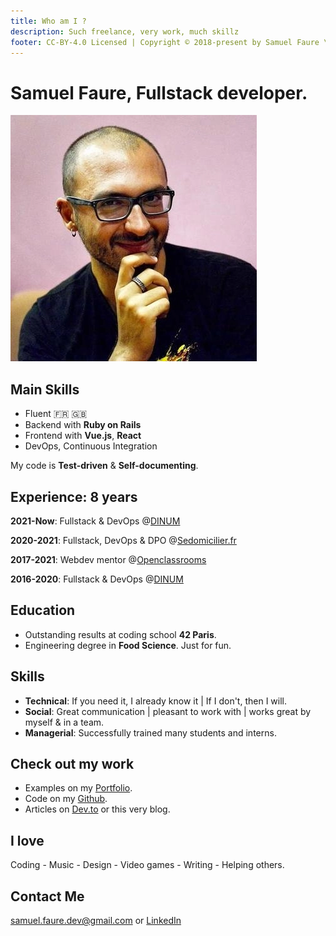 ```yaml
---
title: Who am I ?
description: Such freelance, very work, much skillz
footer: CC-BY-4.0 Licensed | Copyright © 2018-present by Samuel Faure \<3
---
```


# Samuel Faure, Fullstack developer.

![DevPic](/images/devpic.webp)

## Main Skills

- Fluent :fr: :uk:
- Backend with **Ruby on Rails**
- Frontend with **Vue.js**, **React**
- DevOps, Continuous Integration

My code is **Test-driven** & **Self-documenting**.

## Experience: 8 years

**2021-Now**: Fullstack & DevOps @[DINUM](https://www.numerique.gouv.fr/dinum//)

**2020-2021**: Fullstack, DevOps & DPO @[Sedomicilier.fr](https://sedomicilier.fr/)

**2017-2021**: Webdev mentor @[Openclassrooms](https://openclassrooms.com/)

**2016-2020**: Fullstack & DevOps @[DINUM](https://www.numerique.gouv.fr/dinum//)

## Education

- Outstanding results at coding school **42 Paris**.
- Engineering degree in **Food Science**. Just for fun.

## Skills

- **Technical**: If you need it, I already know it | If I don't, then I will.
- **Social**: Great communication | pleasant to work with | works great by myself & in a team.
- **Managerial**: Successfully trained many students and interns.

## Check out my work

- Examples on my [Portfolio](./Portfolio.md).
- Code on my [Github](https://github.com/samuelfaure).
- Articles on [Dev.to](https://dev.to/samuelfaure) or this very blog.

## I love

Coding - Music - Design - Video games - Writing - Helping others.

## Contact Me

[samuel.faure.dev@gmail.com](mailto:samuel.faure.dev@gmail.com) or [LinkedIn](https://www.linkedin.com/in/samuel-faure-0a118780/)
